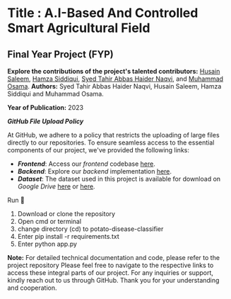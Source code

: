 # Title : A.I-Based And Controlled Smart Agricultural Field

## Final Year Project (FYP)

**Explore the contributions of the project's talented contributors:** [Husain Saleem](link_to_husain), [Hamza Siddiqui](link_to_hamza), [Syed Tahir Abbas Haider Naqvi](link_to_tahir), and [Muhammad Osama](link_to_osama).
**Authors:** Syed Tahir Abbas Haider Naqvi, Husain Saleem, Hamza Siddiqui and Muhammad Osama.

**Year of Publication:** 2023



**_GitHub File Upload Policy_**

At GitHub, we adhere to a policy that restricts the uploading of large files directly to our repositories. To ensure seamless access to the essential components of our project, we've provided the following links:

- **_Frontend_**: Access our *frontend* codebase [here](link_to_frontend_repository).
- **_Backend_**: Explore our *backend* implementation [here](https://drive.google.com/drive/folders/1kFHtILBEn45642gMum1q6MuwSg3mqnwr?usp=sharing).
- **_Dataset_**: The dataset used in this project is available for download on *Google Drive* [here](https://drive.google.com/drive/folders/12qJmWK6Qht6Zt-Aj7vzkaTQ0CGY097za?usp=sharing) or [here](https://www.kaggle.com/datasets/emmarex/plantdisease).

Run 🎯
1. Download or clone the repository
2. Open cmd or terminal
3. change directory (cd) to potato-disease-classifier
4. Enter pip install -r requirements.txt
5. Enter python app.py


**Note:** For detailed technical documentation and code, please refer to the project repository
Please feel free to navigate to the respective links to access these integral parts of our project. For any inquiries or support, kindly reach out to us through GitHub. Thank you for your understanding and cooperation.
